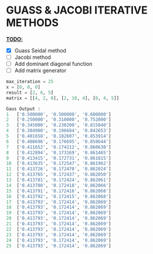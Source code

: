 <h1>GUASS & JACOBI ITERATIVE METHODS</h1>
<b><u>TODO:</b></u>

- [x] Guass Seidal method
- [ ] Jacobi method
- [ ] Add dominant diagonal function
- [ ] Add matrix generator

```python syntax
max_iteration = 25
x = [0, 0, 0]
result = [2, 6, 5]
matrix = [[4, 2, 0], [2, 10, 4], [0, 4, 5]]

Gaus Output :
1	['0.500000', '0.500000', '0.600000']
2	['0.250000', '0.310000', '0.752000']
3	['0.345000', '0.230200', '0.815840']
4	['0.384900', '0.196684', '0.842653']
5	['0.401658', '0.182607', '0.853914']
6	['0.408696', '0.176695', '0.858644']
7	['0.411652', '0.174212', '0.860630']
8	['0.412894', '0.173169', '0.861465']
9	['0.413415', '0.172731', '0.861815']
10	['0.413635', '0.172547', '0.861962']
11	['0.413726', '0.172470', '0.862024']
12	['0.413765', '0.172437', '0.862050']
13	['0.413781', '0.172424', '0.862061']
14	['0.413788', '0.172418', '0.862066']
15	['0.413791', '0.172416', '0.862068']
16	['0.413792', '0.172415', '0.862068']
17	['0.413793', '0.172414', '0.862069']
18	['0.413793', '0.172414', '0.862069']
19	['0.413793', '0.172414', '0.862069']
20	['0.413793', '0.172414', '0.862069']
21	['0.413793', '0.172414', '0.862069']
22	['0.413793', '0.172414', '0.862069']
23	['0.413793', '0.172414', '0.862069']
24	['0.413793', '0.172414', '0.862069']
25	['0.413793', '0.172414', '0.862069']
```
